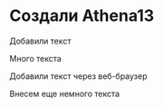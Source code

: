 # Создали Athena13

Добавили текст

Много текста

Добавили текст через веб-браузер

Внесем еще немного текста 